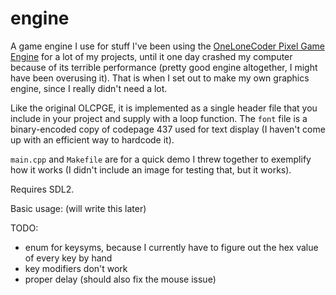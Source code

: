 # engine
A game engine I use for stuff
I've been using the [OneLoneCoder Pixel Game Engine](https://github.com/OneLoneCoder/olcPixelGameEngine) for a lot of my projects, until it one day crashed my computer because of its terrible performance (pretty good engine altogether, I might have been overusing it). That is when I set out to make my own graphics engine, since I really didn't need a lot.

Like the original OLCPGE, it is implemented as a single header file that you include in your project and supply with a loop function. The `font` file is a binary-encoded copy of codepage 437 used for text display (I haven't come up with an efficient way to hardcode it).

`main.cpp` and `Makefile` are for a quick demo I threw together to exemplify how it works (I didn't include an image for testing that, but it works).

Requires SDL2.

Basic usage:
(will write this later)

TODO:
- enum for keysyms, because I currently have to figure out the hex value of every key by hand
- key modifiers don't work
- proper delay (should also fix the mouse issue)

